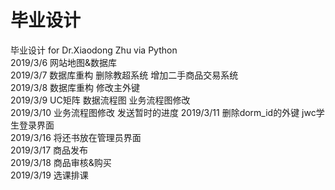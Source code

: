 # 毕业设计
毕业设计 for Dr.Xiaodong Zhu via Python  
2019/3/6 网站地图&数据库  
2019/3/7 数据库重构 删除教超系统 增加二手商品交易系统  
2019/3/8 数据库重构 修改主外键  
2019/3/9 UC矩阵 数据流程图 业务流程图修改  
2019/3/10 业务流程图修改 发送暂时的进度 
2019/3/11 删除dorm_id的外键 jwc学生登录界面  
2019/3/16 将还书放在管理员界面  
2019/3/17 商品发布    
2019/3/18 商品审核&购买  
2019/3/19 选课排课  


